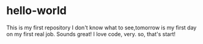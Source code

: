 # hello-world
This is my first repository
I don't know what to see,tomorrow is my first day on my first real job. Sounds great! I love code, very. so, that's start!
